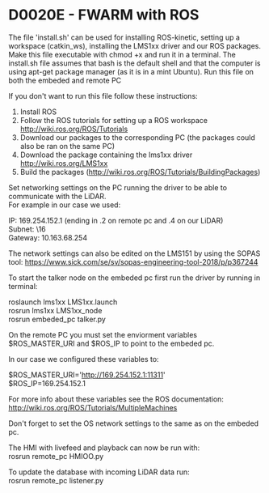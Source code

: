 # D0020E - FWARM with ROS 
The file 'install.sh' can be used for installing ROS-kinetic, setting up a workspace (catkin_ws), installing the LMS1xx driver and our ROS packages. Make this file executable with chmod +x and run it in a terminal. The install.sh file assumes that bash is the default shell and that the computer is using apt-get package manager (as it is in a mint Ubuntu). Run this file on both the embeded and remote PC

If you don't want to run this file follow these instructions:

1. Install ROS
1. Follow the ROS tutorials for setting up a ROS workspace http://wiki.ros.org/ROS/Tutorials
2. Download our packages to the corresponding PC (the packages could also be ran on the same PC)
3. Download the package containing the lms1xx driver http://wiki.ros.org/LMS1xx
4. Build the packages (http://wiki.ros.org/ROS/Tutorials/BuildingPackages)
  
  
  
  
Set networking settings on the PC running the driver to be able to communicate with the LiDAR.   
 For example in our case we used:
  
  IP: 169.254.152.1 (ending in .2 on remote pc and .4 on our LiDAR)  
  Subnet: \16  
  Gateway: 10.163.68.254

The network settings can also be edited on the LMS151 by using the SOPAS tool: https://www.sick.com/se/sv/sopas-engineering-tool-2018/p/p367244



To start the talker node on the embeded pc first run the driver by running in terminal: 
 
 roslaunch lms1xx LMS1xx.launch  
 rosrun lms1xx LMS1xx_node  
 rosrun embeded_pc talker.py



On the remote PC you must set the enviorment variables $ROS_MASTER_URI and $ROS_IP to point to the embeded pc.
 
 In our case we configured these variables to: 
 
 $ROS_MASTER_URI='http://169.254.152.1:11311'  
 $ROS_IP=169.254.152.1
 
For more info about these variables see the ROS documentation: http://wiki.ros.org/ROS/Tutorials/MultipleMachines

Don't forget to set the OS network settings to the same as on the embeded pc.



The HMI with livefeed and playback can now be run with:  
rosrun remote_pc HMIOO.py

To update the database with incoming LiDAR data run:  
rosrun remote_pc listener.py


